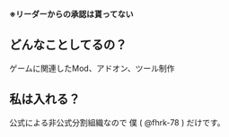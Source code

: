 **※リーダーからの承認は貰ってない**
## どんなことしてるの？
ゲームに関連したMod、アドオン、ツール制作
## 私は入れる？
公式による非公式分割組織なので
僕 ( @fhrk-78 ) だけです。
